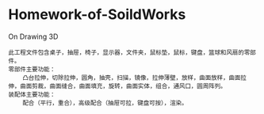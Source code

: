 # Homework-of-SoildWorks
On Drawing 3D

    此工程文件包含桌子，抽屉，椅子，显示器，文件夹，鼠标垫，鼠标，键盘，篮球和风扇的零部件。
    零部件主要功能：
        凸台拉伸，切除拉伸，圆角，抽壳，扫描，镜像，拉伸薄壁，放样，曲面放样，曲面拉伸，曲面剪裁，曲面缝合，曲面填充，旋转，曲面实体，组合，通风口，圆周阵列。
    装配体主要功能：
        配合（平行，重合），高级配合（抽屉可拉，键盘可按），渲染。
